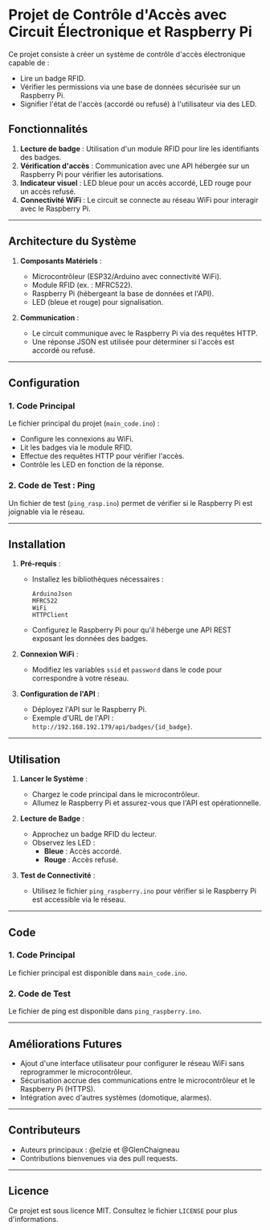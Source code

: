 # Projet de Contrôle d'Accès avec Circuit Électronique et Raspberry Pi

Ce projet consiste à créer un système de contrôle d'accès électronique capable de :
- Lire un badge RFID.
- Vérifier les permissions via une base de données sécurisée sur un Raspberry Pi.
- Signifier l'état de l'accès (accordé ou refusé) à l'utilisateur via des LED.

## **Fonctionnalités**
1. **Lecture de badge** : Utilisation d'un module RFID pour lire les identifiants des badges.
2. **Vérification d'accès** : Communication avec une API hébergée sur un Raspberry Pi pour vérifier les autorisations.
3. **Indicateur visuel** : LED bleue pour un accès accordé, LED rouge pour un accès refusé.
4. **Connectivité WiFi** : Le circuit se connecte au réseau WiFi pour interagir avec le Raspberry Pi.

---

## **Architecture du Système**
1. **Composants Matériels** :
   - Microcontrôleur (ESP32/Arduino avec connectivité WiFi).
   - Module RFID (ex. : MFRC522).
   - Raspberry Pi (hébergeant la base de données et l'API).
   - LED (bleue et rouge) pour signalisation.

2. **Communication** :
   - Le circuit communique avec le Raspberry Pi via des requêtes HTTP.
   - Une réponse JSON est utilisée pour déterminer si l'accès est accordé ou refusé.

---

## **Configuration**
### **1. Code Principal**
Le fichier principal du projet (`main_code.ino`) :
- Configure les connexions au WiFi.
- Lit les badges via le module RFID.
- Effectue des requêtes HTTP pour vérifier l'accès.
- Contrôle les LED en fonction de la réponse.

### **2. Code de Test : Ping**
Un fichier de test (`ping_rasp.ino`) permet de vérifier si le Raspberry Pi est joignable via le réseau.

---

## **Installation**
1. **Pré-requis** :
   - Installez les bibliothèques nécessaires :
     ```arduino
     ArduinoJson
     MFRC522
     WiFi
     HTTPClient
     ```
   - Configurez le Raspberry Pi pour qu'il héberge une API REST exposant les données des badges.

2. **Connexion WiFi** :
   - Modifiez les variables `ssid` et `password` dans le code pour correspondre à votre réseau.

3. **Configuration de l'API** :
   - Déployez l'API sur le Raspberry Pi.
   - Exemple d'URL de l'API : `http://192.168.192.179/api/badges/{id_badge}`.

---

## **Utilisation**
1. **Lancer le Système** :
   - Chargez le code principal dans le microcontrôleur.
   - Allumez le Raspberry Pi et assurez-vous que l'API est opérationnelle.

2. **Lecture de Badge** :
   - Approchez un badge RFID du lecteur.
   - Observez les LED :
     - **Bleue** : Accès accordé.
     - **Rouge** : Accès refusé.

3. **Test de Connectivité** :
   - Utilisez le fichier `ping_raspberry.ino` pour vérifier si le Raspberry Pi est accessible via le réseau.

---

## **Code**
### **1. Code Principal**
Le fichier principal est disponible dans `main_code.ino`.

### **2. Code de Test**
Le fichier de ping est disponible dans `ping_raspberry.ino`.

---

## **Améliorations Futures**
- Ajout d'une interface utilisateur pour configurer le réseau WiFi sans reprogrammer le microcontrôleur.
- Sécurisation accrue des communications entre le microcontrôleur et le Raspberry Pi (HTTPS).
- Intégration avec d'autres systèmes (domotique, alarmes).

---

## **Contributeurs**
- Auteurs principaux : @elzie et @GlenChaigneau
- Contributions bienvenues via des pull requests.

---

## **Licence**
Ce projet est sous licence MIT. Consultez le fichier `LICENSE` pour plus d'informations.

